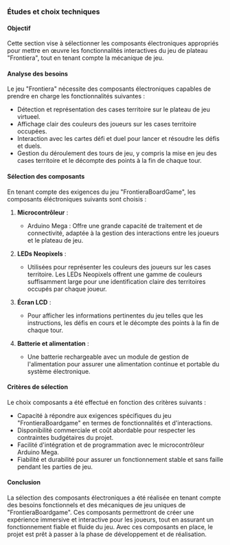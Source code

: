 
### Études et choix techniques

#### Objectif
Cette section vise à sélectionner les composants électroniques appropriés pour mettre en œuvre les fonctionnalités interactives du jeu de plateau "Frontiera", tout en tenant compte la mécanique de jeu.

#### Analyse des besoins
Le jeu "Frontiera" nécessite des composants électroniques capables de prendre en charge les fonctionnalités suivantes :
- Détection et représentation des cases territoire sur le plateau de jeu virtueel.
- Affichage clair des couleurs des joueurs sur les cases territoire occupées.
- Interaction avec les cartes défi et duel pour lancer et résoudre les défis et duels.
- Gestion du déroulement des tours de jeu, y compris la mise en jeu des cases territoire et le décompte des points à la fin de chaque tour.

#### Sélection des composants
En tenant compte des exigences du jeu "FrontieraBoardGame", les composants éléctroniques suivants sont choisis :

1. **Microcontrôleur** :
   - Arduino Mega : Offre une grande capacité de traitement et de connectivité, adaptée à la gestion des interactions entre les joueurs et le plateau de jeu.

2. **LEDs Neopixels** :
   - Utilisées pour représenter les couleurs des joueurs sur les cases territoire. Les LEDs Neopixels offrent une gamme de couleurs suffisamment large pour une identification claire des territoires occupés par chaque joueur.

3. **Écran LCD** :
   - Pour afficher les informations pertinentes du jeu telles que les instructions, les défis en cours et le décompte des points à la fin de chaque tour.

5. **Batterie et alimentation** :
   - Une batterie rechargeable avec un module de gestion de l'alimentation pour assurer une alimentation continue et portable du système électronique.

#### Critères de sélection
Le choix composants a été effectué en fonction des critères suivants :
- Capacité à répondre aux exigences spécifiques du jeu "FrontieraBoardgame" en termes de fonctionnalités et d'interactions.
- Disponibilité commerciale et coût abordable pour respecter les contraintes budgétaires du projet.
- Facilité d'intégration et de programmation avec le microcontrôleur Arduino Mega.
- Fiabilité et durabilité pour assurer un fonctionnement stable et sans faille pendant les parties de jeu.

#### Conclusion
La sélection des composants électroniques a été réalisée en tenant compte des besoins fonctionnels et des mécaniques de jeu uniques de "FrontieraBoardgame". Ces composants permettront de créer une expérience immersive et interactive pour les joueurs, tout en assurant un fonctionnement fiable et fluide du jeu. Avec ces composants en place, le projet est prêt à passer à la phase de développement et de réalisation.

